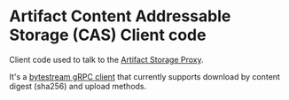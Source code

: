# Artifact Content Addressable Storage (CAS) Client code

Client code used to talk to the [Artifact Storage Proxy](/app/artifact-cas/).

It's a [bytestream gRPC client](https://pkg.go.dev/google.golang.org/api/transport/bytestream) that currently supports download by content digest (sha256) and upload methods.
